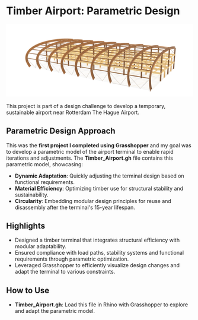 # Timber Airport: Parametric Design
![Image](Airport.png)

This project is part of a design challenge to develop a temporary, sustainable airport near Rotterdam The Hague Airport.

## Parametric Design Approach
This was the **first project I completed using Grasshopper** and my goal was to develop a parametric model of the airport terminal to enable rapid iterations and adjustments. The **Timber_Airport.gh** file contains this parametric model, showcasing:
- **Dynamic Adaptation**: Quickly adjusting the terminal design based on functional requirements.
- **Material Efficiency**: Optimizing timber use for structural stability and sustainability.
- **Circularity**: Embedding modular design principles for reuse and disassembly after the terminal's 15-year lifespan.

## Highlights
- Designed a timber terminal that integrates structural efficiency with modular adaptability.
- Ensured compliance with load paths, stability systems and functional requirements through parametric optimization.
- Leveraged Grasshopper to efficiently visualize design changes and adapt the terminal to various constraints.

## How to Use
- **Timber_Airport.gh**: Load this file in Rhino with Grasshopper to explore and adapt the parametric model.

